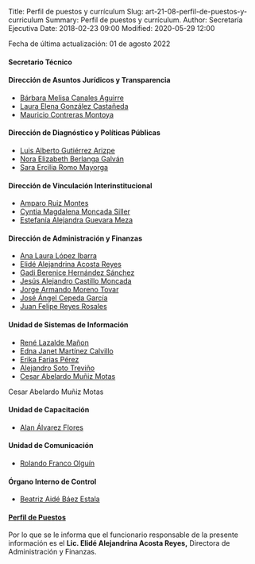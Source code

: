 Title: Perfil de puestos y currículum
Slug: art-21-08-perfil-de-puestos-y-curriculum
Summary: Perfil de puestos y currículum.
Author: Secretaría Ejecutiva
Date: 2018-02-23 09:00
Modified: 2020-05-29 12:00


Fecha de última actualización: 01 de agosto 2022


#### Secretario Técnico


#### Dirección de Asuntos Jurídicos y Transparencia

* [Bárbara Melisa Canales Aguirre <i class="fa fa-file-pdf-o" aria-hidden="true"></i>](cv-bmca.pdf)
* [Laura Elena González Castañeda <i class="fa fa-file-pdf-o" aria-hidden="true"></i>](cv-legc.pdf)
* [Mauricio Contreras Montoya <i class="fa fa-file-pdf-o" aria-hidden="true"></i>](cv-mcm.pdf)

#### Dirección de Diagnóstico y Políticas Públicas


* [Luis Alberto Gutiérrez Arizpe <i class="fa fa-file-pdf-o" aria-hidden="true"></i>](cv-laga.pdf)
* [Nora Elizabeth Berlanga Galván <i class="fa fa-file-pdf-o" aria-hidden="true"></i>](cv-nebg.pdf)
* [Sara Ercilia Romo Mayorga<i class="fa fa-file-pdf-o" aria-hidden="true"></i>](CV-sr.pdf)

#### Dirección de Vinculación Interinstitucional

* [Amparo Ruiz Montes <i class="fa fa-file-pdf-o" aria-hidden="true"></i>](cv-arm.pdf)
* [Cyntia Magdalena Moncada Siller <i class="fa fa-file-pdf-o" aria-hidden="true"></i>](cv-cmms.pdf)
* [Estefanía Alejandra Guevara Meza <i class="fa fa-file-pdf-o" aria-hidden="true"></i>](cv-eagm.pdf)

#### Dirección de Administración y Finanzas

* [Ana Laura López Ibarra <i class="fa fa-file-pdf-o" aria-hidden="true"></i>](cv-alli.pdf)
* [Elidé Alejandrina Acosta Reyes <i class="fa fa-file-pdf-o" aria-hidden="true"></i>](cv-eaar.pdf)
* [Gadi Berenice Hernández Sánchez <i class="fa fa-file-pdf-o" aria-hidden="true"></i>](cv-gbhs.pdf)
* [Jesús Alejandro Castillo Moncada <i class="fa fa-file-pdf-o" aria-hidden="true"></i>](cv-jacm.pdf)
* [Jorge Armando Moreno Tovar <i class="fa fa-file-pdf-o" aria-hidden="true"></i>](cv-jamt.pdf)
* [José Ángel Cepeda García <i class="fa fa-file-pdf-o" aria-hidden="true"></i>](cv-jacg.pdf)
* [Juan Felipe Reyes Rosales <i class="fa fa-file-pdf-o" aria-hidden="true"></i>](cv-jfrr.pdf)

#### Unidad de Sistemas de Información

* [René Lazalde Mañon <i class="fa fa-file-pdf-o" aria-hidden="true"></i>](cvrlm.pdf)
* [Edna Janet Martínez Calvillo <i class="fa fa-file-pdf-o" aria-hidden="true"></i>](cv-ejmc.pdf)
* [Erika Farias Pérez <i class="fa fa-file-pdf-o" aria-hidden="true"></i>](cv-efp2.pdf)
* [Alejandro Soto Treviño <i class="fa fa-file-pdf-o" aria-hidden="true"></i>](cv-ast2.pdf)
* [Cesar Abelardo Muñiz Motas <i class="fa fa-file-pdf-o" aria-hidden="true"></i>](cv-cesar.pdf)

Cesar Abelardo Muñiz Motas
#### Unidad de Capacitación

* [Alan Álvarez Flores <i class="fa fa-file-pdf-o" aria-hidden="true"></i>](cv-aaf.pdf)

#### Unidad de Comunicación

* [Rolando Franco Olguín <i class="fa fa-file-pdf-o" aria-hidden="true"></i>](cv-rfo.pdf)

#### Órgano Interno de Control

* [Beatriz Aidé Báez Estala <i class="fa fa-file-pdf-o" aria-hidden="true"></i>](cv-babe.pdf)

#### [Perfil de Puestos](perfil-de-puestos.pdf)

Por lo que se le informa que el funcionario responsable de la presente información es el **Lic. Elidé Alejandrina Acosta Reyes,** Directora de Administración y Finanzas.
